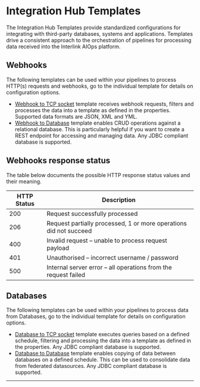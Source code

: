 # Integration Hub Templates

The Integration Hub Templates provide standardized configurations for integrating with third-party databases, systems and applications. Templates drive a consistent approach to the orchestration of pipelines for processing data received into the Interlink AIOps platform.

## Webhooks

The following templates can be used within your pipelines to process HTTP(s) requests and webhooks, go to the individual template for details on configuration options.

* [Webhook to TCP socket](webhook-to-tcp) template receives webhook requests, filters and processes the data into a template as defined in the properties. Supported data formats are JSON, XML and YML.
* [Webhook to Database](webhook-to-db) template enables CRUD operations against a relational database. This is particularly helpful if you want to create a REST endpoint for accessing and managing data. Any JDBC compliant database is supported.

## Webhooks response status

The table below documents the possible HTTP response status values and their meaning.

|HTTP Status|Description|
| ----------- | ----------- |
|200|Request successfully processed|
|206|Request partially processed, 1 or more operations did not succeed|
|400|Invalid request – unable to process request payload
|401|Unauthorised – incorrect username / password
|500|Internal server error – all operations from the request failed

## Databases

The following templates can be used within your pipelines to process data from Databases, go to the individual template for details on configuration options.

* [Database to TCP socket](db-to-tcp) template executes queries based on a defined schedule, filtering and processing the data into a template as defined in the properties. Any JDBC compliant database is supported.
* [Database to Database](db-to-db) template enables copying of data between databases on a defined schedule. This can be used to consolidate data from federated datasources. Any JDBC compliant database is supported.

***
